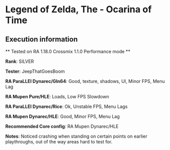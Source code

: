 # Legend of Zelda, The - Ocarina of Time 

## Execution information


** Tested on RA 1.18.0 Crossmix 1.1.0 Performance mode **


**Rank**: SILVER


**Tester**: JeepThatGoesBoom



**RA ParaLLEl Dynarec/Gln64**: Good, texture, shadows, UI, Minor FPS, Menu Lag


**RA Mupen Pure/HLE**: Loads, Low FPS Slowdown


**RA ParaLLEl Dynarec/Rice**: Ok, Unstable FPS, Menu Lags


**RA Mupen Dynarec/HLE**: Good, Minor FPS, Menu Lag


**Recommended Core config**: RA Mupen Dynarec/HLE

**Notes**: Noticed crashing when standing on certain points on earlier playthroughs, out of the way areas hard to test for.